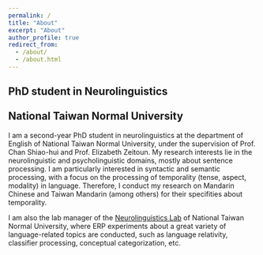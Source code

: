 ```yaml
---
permalink: /
title: "About"
excerpt: "About"
author_profile: true
redirect_from: 
  - /about/
  - /about.html
---
```


## PhD student in Neurolinguistics <br> <br> National Taiwan Normal University

I am a second-year PhD student in neurolinguistics at the department of English of National Taiwan Normal University, under the supervision of Prof. Chan Shiao-hui and Prof. Elizabeth Zeitoun. My research interests lie in the neurolinguistic and psycholinguistic domains, mostly about sentence processing. I am particularly interested in syntactic and semantic processing, with a focus on the processing of temporality (tense, aspect, modality) in language. Therefore, I conduct my research on Mandarin Chinese and Taiwan Mandarin (among others) for their specifities about temporality.

I am also the lab manager of the [Neurolinguistics Lab](https://neurolinguisticslabntnu.wordpress.com/) of National Taiwan Normal University, where ERP experiments about a great variety of language-related topics are conducted, such as language relativity, classifier processing, conceptual categorization, etc.
